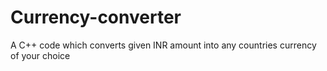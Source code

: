 # Currency-converter
A C++ code which converts given INR amount into any countries currency of your choice
